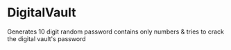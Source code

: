 # DigitalVault
Generates 10 digit random password contains only numbers &amp; tries to crack the digital vault's password
